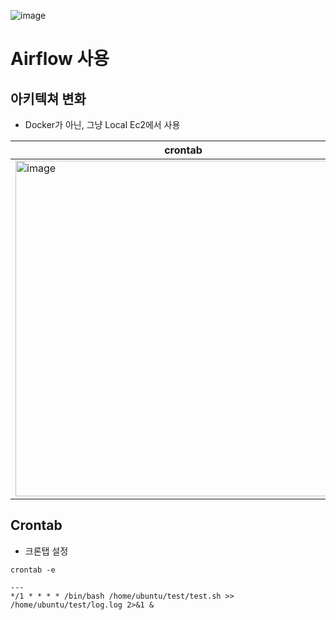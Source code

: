 
![image](https://github.com/user-attachments/assets/b71fc0e9-bd24-4946-b38a-09d27312c628)
# Airflow 사용

## 아키텍쳐 변화
- Docker가 아닌, 그냥 Local Ec2에서 사용

|crontab|Airflow|
|--|--|
|<img width="537" alt="image" src="https://github.com/user-attachments/assets/b606d6dc-2527-4576-8890-80da6e2a496c">|<img width="533" alt="image" src="https://github.com/user-attachments/assets/69b2609b-becf-4263-b3c0-7076fa2f8c3a">|


## Crontab 
- 크론탭 설정
```
crontab -e

---
*/1 * * * * /bin/bash /home/ubuntu/test/test.sh >> /home/ubuntu/test/log.log 2>&1 &
```
